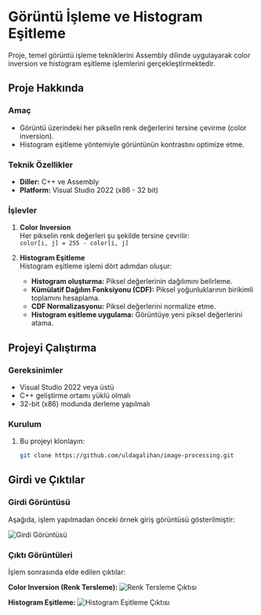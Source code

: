 # Görüntü İşleme ve Histogram Eşitleme

 Proje, temel görüntü işleme tekniklerini Assembly dilinde uygulayarak color inversion ve histogram eşitleme işlemlerini gerçekleştirmektedir.

## Proje Hakkında

### Amaç
- Görüntü üzerindeki her pikselin renk değerlerini tersine çevirme (color inversion).
- Histogram eşitleme yöntemiyle görüntünün kontrastını optimize etme.

### Teknik Özellikler
- **Diller:** C++ ve Assembly
- **Platform:** Visual Studio 2022 (x86 - 32 bit)


### İşlevler
1. **Color Inversion**  
   Her pikselin renk değerleri şu şekilde tersine çevrilir:  
   `color[i, j] = 255 - color[i, j]`
   
2. **Histogram Eşitleme**  
   Histogram eşitleme işlemi dört adımdan oluşur:
   - **Histogram oluşturma:** Piksel değerlerinin dağılımını belirleme.
   - **Kümülatif Dağılım Fonksiyonu (CDF):** Piksel yoğunluklarının birikimli toplamını hesaplama.
   - **CDF Normalizasyonu:** Piksel değerlerini normalize etme.
   - **Histogram eşitleme uygulama:** Görüntüye yeni piksel değerlerini atama.

## Projeyi Çalıştırma

### Gereksinimler
- Visual Studio 2022 veya üstü
- C++ geliştirme ortamı yüklü olmalı
- 32-bit (x86) modunda derleme yapılmalı

### Kurulum
1. Bu projeyi klonlayın:
   ```bash
   git clone https://github.com/uldagalihan/image-processing.git

## Girdi ve Çıktılar
### Girdi Görüntüsü
Aşağıda, işlem yapılmadan önceki örnek giriş görüntüsü gösterilmiştir:

![Girdi Görüntüsü](images/input_image3.png)

### Çıktı Görüntüleri
İşlem sonrasında elde edilen çıktılar:

**Color Inversion (Renk Tersleme):**
![Renk Tersleme Çıktısı](images/output_image1.png)

**Histogram Eşitleme:**
![Histogram Eşitleme Çıktısı](images/output_image2.png)
